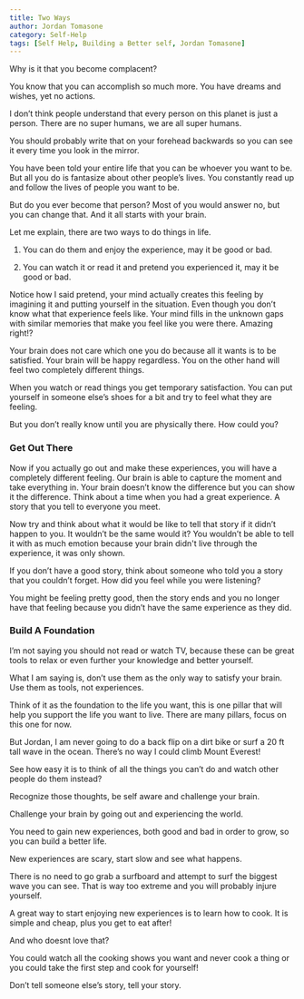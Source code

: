 ```yaml
---
title: Two Ways
author: Jordan Tomasone
category: Self-Help
tags: [Self Help, Building a Better self, Jordan Tomasone]
---
```

Why is it that you become complacent?

You know that you can accomplish so much more. You have dreams and wishes, yet no actions.

I don’t think people understand that every person on this planet is just a person. There are no super humans, we are all super humans.

You should probably write that on your forehead backwards so you can see it every time you look in the mirror.

You have been told your entire life that you can be whoever you want to be. But all you do is fantasize about other people’s lives. You constantly read up and
follow the lives of people you want to be.

But do you ever become that person? Most of you would answer no, but you can change that. And it all starts with your brain.

Let me explain, there are two ways to do things in life.

1. You can do them and enjoy the experience, may it be good or bad.

2. You can watch it or read it and pretend you experienced it, may it be good or bad.

Notice how I said pretend, your mind actually creates this feeling by imagining it and putting yourself in the situation. Even though you don’t know what that
experience feels like. Your mind fills in the unknown gaps with similar memories that make you feel like you were there. Amazing right!?

Your brain does not care which one you do because all it wants is to be satisfied. Your brain will be happy regardless. You on the other hand will feel two completely different things.

When you watch or read things you get temporary satisfaction. You can put yourself in someone else’s shoes for a bit and try to feel what they are feeling.

But you don’t really know until you are physically there. How could you?

### Get Out There

Now if you actually go out and make these experiences, you will have a completely different feeling. Our brain is able to capture the moment and take everything in.
Your brain doesn’t know the difference but you can show it the difference. Think about a time when you had a great experience. A story that you tell to everyone you meet.

Now try and think about what it would be like to tell that story if it didn’t happen to you. It wouldn’t be the same would it? You wouldn’t be able to tell it with as much emotion because your brain didn't live through the experience, it was only shown.

If you don’t have a good story, think about someone who told you a story that you couldn’t forget. How did you feel while you were listening?

You might be feeling pretty good, then the story ends and you no longer have that feeling because you didn’t have the same experience as they did.

### Build A Foundation

I’m not saying you should not read or watch TV, because these can be great tools to relax or even further your knowledge and better yourself.

What I am saying is, don’t use them as the only way to satisfy your brain. Use them as tools, not experiences.

Think of it as the foundation to the life you want, this is one pillar that will help you support the life you want to live. There are many pillars, focus on this one for now.

But Jordan, I am never going to do a back flip on a dirt bike or surf a 20 ft tall wave in the ocean. There’s no way I could climb Mount Everest!

See how easy it is to think of all the things you can’t do and watch other people do them instead?

Recognize those thoughts, be self aware and challenge your brain.

Challenge your brain by going out and experiencing the world.

You need to gain new experiences, both good and bad in order to grow, so you can build a better life.

New experiences are scary, start slow and see what happens.

There is no need to go grab a surfboard and attempt to surf the biggest wave you can see. That is way too extreme and you will probably injure yourself.

A great way to start enjoying new experiences is to learn how to cook. It is simple and cheap, plus you get to eat after!

And who doesnt love that?

You could watch all the cooking shows you want and never cook a thing or you could take the first step and cook for yourself!

Don’t tell someone else’s story, tell your story.

